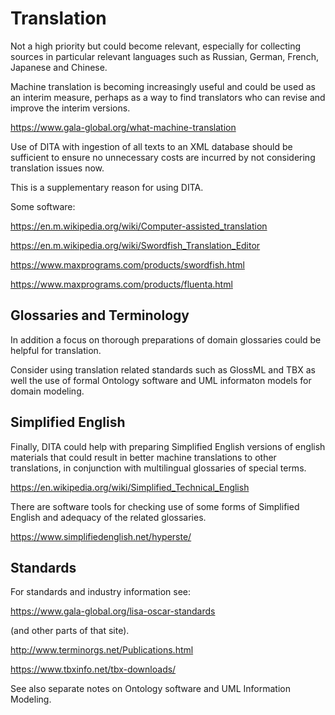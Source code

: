 # Translation

Not a high priority but could become relevant, especially for collecting sources in particular relevant languages such as Russian, German, French, Japanese and Chinese.

Machine translation is becoming increasingly useful and could be used as an interim measure, perhaps as a way to find translators who can revise and improve the interim versions.

https://www.gala-global.org/what-machine-translation

Use of DITA with ingestion of all texts to an XML database should be sufficient to ensure no unnecessary costs are incurred by not considering translation issues now.

This is a supplementary reason for using DITA.

Some software:

https://en.m.wikipedia.org/wiki/Computer-assisted_translation

https://en.m.wikipedia.org/wiki/Swordfish_Translation_Editor

https://www.maxprograms.com/products/swordfish.html

https://www.maxprograms.com/products/fluenta.html


## Glossaries and Terminology

In addition a focus on thorough preparations of domain glossaries could be helpful for translation.

Consider using translation related standards such as GlossML and TBX as well the use of formal Ontology software and UML informaton models for domain modeling.

## Simplified English

Finally, DITA could help with preparing Simplified English versions of english materials that could result in better machine translations to other translations, in conjunction with multilingual glossaries of special terms.

https://en.wikipedia.org/wiki/Simplified_Technical_English

There are software tools for checking use of some forms of Simplified English and adequacy of the related glossaries.

https://www.simplifiedenglish.net/hyperste/


## Standards

For standards and industry information see:

https://www.gala-global.org/lisa-oscar-standards

(and other parts of that site).

http://www.terminorgs.net/Publications.html

https://www.tbxinfo.net/tbx-downloads/

See also separate notes on Ontology software and UML Information Modeling.
